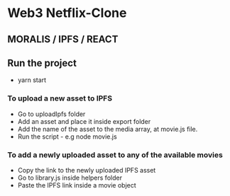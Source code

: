 # Web3 Netflix-Clone

## MORALIS / IPFS / REACT

## Run the project

- yarn start

### To upload a new asset to IPFS

- Go to uploadIpfs folder
- Add an asset and place it inside export folder
- Add the name of the asset to the media array, at movie.js file.
- Run the script - e.g node movie.js

### To add a newly uploaded asset to any of the available movies

- Copy the link to the newly uploaded IPFS asset
- Go to library.js inside helpers folder
- Paste the IPFS link inside a movie object
